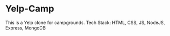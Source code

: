 # Yelp-Camp

This is a Yelp clone for campgrounds. 
Tech Stack: HTML, CSS, JS, NodeJS, Express, MongoDB
